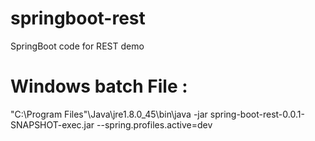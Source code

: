 # springboot-rest
SpringBoot code for REST demo


# Windows batch File : 

"C:\Program Files"\Java\jre1.8.0_45\bin\java -jar spring-boot-rest-0.0.1-SNAPSHOT-exec.jar  --spring.profiles.active=dev
